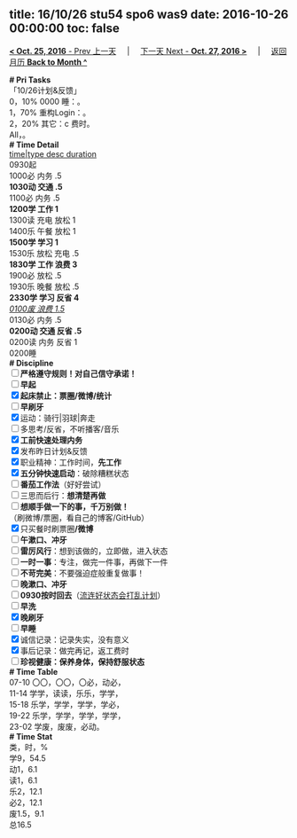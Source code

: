 title: 16/10/26 stu54 spo6 was9
date: 2016-10-26 00:00:00
toc: false
---
[**< Oct. 25, 2016** - Prev 上一天](/lifelogs/2016/10/d25.html) &nbsp; &nbsp; | &nbsp; &nbsp; [下一天 Next - **Oct. 27, 2016 >**](/lifelogs/2016/10/d27.html) &nbsp; &nbsp; |  &nbsp; &nbsp; [返回月历 **Back to Month ^**](/lifelogs/2016/10/index.html)
<br/><div><div><b># Pri Tasks</b></div><div>「10/26计划&amp;反馈」</div><div>0，10% 0000 睡：。</div><div>1，70% 重构Login：。</div><div>2，20% 其它：c 费时。</div><div>All，。</div><div><b># Time Detail</b></div><div><u>time|type desc duration</u></div><div>0930起</div><div>1000必 内务 .5</div><div><b>1030动 交通 .5</b></div><div>1100必 内务 .5</div><div><b>1200学 工作 1</b></div><div>1300读 充电 放松 1</div><div>1400乐 午餐 放松 1</div><div><b>1500学 学习 1</b></div><div>1530乐 放松 充电 .5</div><div><b>1830学 工作 浪费 3</b></div><div>1900必 放松 .5</div><div>1930乐 晚餐 放松 .5</div><div><b>2330学 学习 反省 4</b></div><div><u><i>0100废 浪费 1.5</i></u></div><div>0130必 内务 .5</div><div><b>0200动 交通 反省 .5</b></div><div>0200读 内务 反省 1</div><div>0200睡</div><div><b># Discipline</b></div><div><b><input type="checkbox"/></b><b>严格遵守规则！对自己信守承诺！</b></div><div><b><input type="checkbox"/></b><b>早起</b></div><div><input checked="true" type="checkbox"/><b>起床禁止：票圈</b><b>/微博/统计</b></div><div><input type="checkbox"/><b>早刷牙</b></div><div><input checked="true" type="checkbox"/>运动：骑行|羽球|奔走</div><div><input type="checkbox"/>多思考/反省，不听播客/音乐</div><div><input checked="true" type="checkbox"/><b>工前快速处理内务</b></div><div><input checked="true" type="checkbox"/>发布昨日计划&amp;反馈</div><div><input checked="true" type="checkbox"/>职业精神：工作时间，<b>先工作</b></div><div><input checked="true" type="checkbox"/><b>五分钟快速启动</b>：破除糟糕状态</div><div><b><input type="checkbox"/></b><b>番茄工作法</b>（好好尝试）</div><div><input type="checkbox"/>三思而后行：<b>想清楚再做</b></div><div><input type="checkbox"/><b>想顺手做一下的事，千万别做！</b></div><div>（刷微博/票圈，看自己的博客/GitHub）</div><div><input checked="true" type="checkbox"/>只买餐时刷票圈<b>/</b><b>微博</b></div><div><input type="checkbox"/><b>午漱口、冲牙</b></div><div><input type="checkbox"/><b>雷厉风行</b>：想到该做的，立即做，进入状态</div><div><input type="checkbox"/><b>一时</b><b>一事</b>：专注，做完一件事，再做下一件</div><div><input type="checkbox"/><b>不苛完美</b>：不要强迫症般重复做事！</div><div><input type="checkbox"/><b>晚漱口、冲牙</b></div><div><u><input type="checkbox"/></u><b>0930</b><b>按时回去</b>（<u>流连好状态会打乱计划</u>）</div><div><input type="checkbox"/><b>早洗</b></div><div><b><input checked="true" type="checkbox"/></b><b>晚刷牙</b></div><div><input type="checkbox"/><b>早睡</b></div><div><input checked="true" type="checkbox"/>诚信记录：记录失实，没有意义</div><div><input checked="true" type="checkbox"/>事后记录：做完再记，返工费时</div><div><b><input type="checkbox"/></b><b>珍视健康：保养身体，保持舒服状态</b></div><div><b># Time Table</b></div><div>07-10 〇〇，〇〇，〇必，动必，</div><div>11-14 学学，读读，乐乐，学学，</div><div>15-18 乐学，学学，学学，学必，</div><div>19-22 乐学，学学，学学，学学，</div><div>23-02 学废，废废，必动。</div><div><b># Time Stat</b></div><div>类，时，%</div><div>学9，54.5</div><div>动1，6.1</div><div>读1，6.1</div><div>乐2，12.1</div><div>必2，12.1</div><div>废1.5，9.1</div><div>总16.5</div>